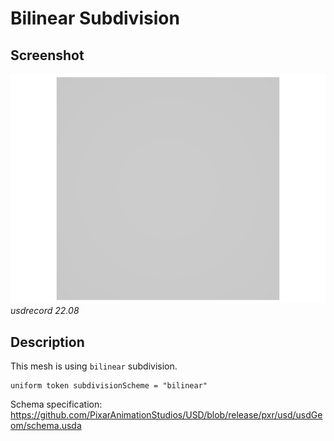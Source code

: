 # Bilinear Subdivision

## Screenshot

![screenshot](screenshots/subdiv_bilinear_usdrecord_22.08.png)
_usdrecord 22.08_

## Description

This mesh is using `bilinear` subdivision.

```usda
uniform token subdivisionScheme = "bilinear"
```

Schema specification: <https://github.com/PixarAnimationStudios/USD/blob/release/pxr/usd/usdGeom/schema.usda>
